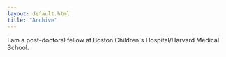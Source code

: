 ```yaml
---
layout: default.html
title: "Archive"
---
```



I am a post-doctoral fellow at Boston Children's Hospital/Harvard Medical School.
